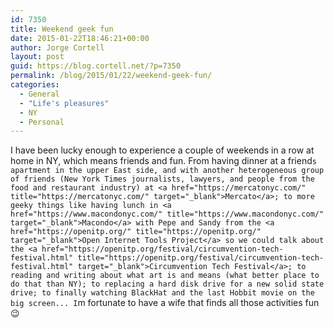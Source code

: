 ```yaml
---
id: 7350
title: Weekend geek fun
date: 2015-01-22T18:46:21+00:00
author: Jorge Cortell
layout: post
guid: https://blog.cortell.net/?p=7350
permalink: /blog/2015/01/22/weekend-geek-fun/
categories:
  - General
  - "Life's pleasures"
  - NY
  - Personal
---
```

I have been lucky enough to experience a couple of weekends in a row at home in NY, which means friends and fun. From having dinner at a friend`s apartment in the upper East side, and with another heterogeneous group of friends (New York Times journalists, lawyers, and people from the food and restaurant industry) at <a href="https://mercatonyc.com/" title="https://mercatonyc.com/" target="_blank">Mercato</a>; to more geeky things like having lunch in <a href="https://www.macondonyc.com/" title="https://www.macondonyc.com/" target="_blank">Macondo</a> with Pepe and Sandy from the <a href="https://openitp.org/" title="https://openitp.org/" target="_blank">Open Internet Tools Project</a> so we could talk about the <a href="https://openitp.org/festival/circumvention-tech-festival.html" title="https://openitp.org/festival/circumvention-tech-festival.html" target="_blank">Circumvention Tech Festival</a>; to reading and writing about what art is and means (what better place to do that than NY); to replacing a hard disk drive for a new solid state drive; to finally watching BlackHat and the last Hobbit movie on the big screen... I`m fortunate to have a wife that finds all those activities fun 😉